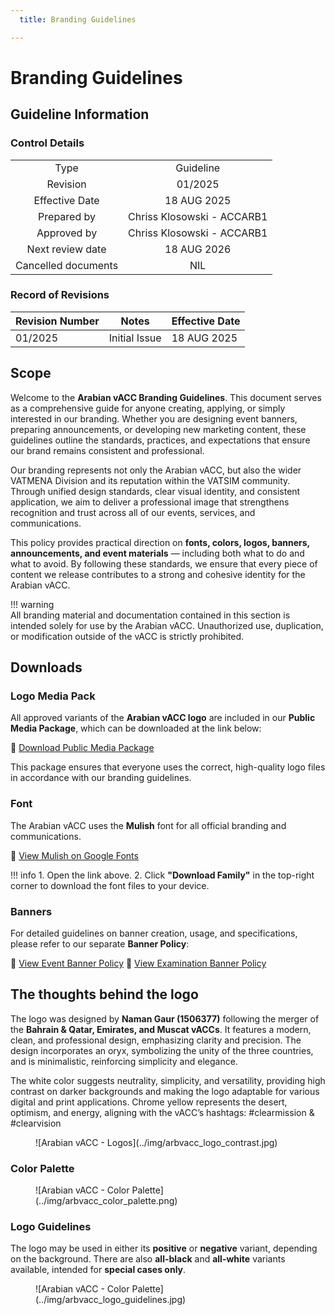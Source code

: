 ```yaml
---
  title: Branding Guidelines

---
```

# Branding Guidelines
## Guideline Information
### Control Details
|                     |                            |
|:-------------------:|:--------------------------:|
|         Type        |           Guideline        |
|       Revision      |           01/2025          |
|    Effective Date   |         18 AUG 2025        |
|     Prepared by     | Chriss Klosowski - ACCARB1 |
|     Approved by     | Chriss Klosowski - ACCARB1 |
|   Next review date  |         18 AUG 2026        |
| Cancelled documents |             NIL            |

### Record of Revisions
<table><thead>
  <tr>
    <th>Revision Number</th>
    <th>Notes</th>
    <th>Effective Date</th>
  </tr></thead>
<tbody>
  <tr>
    <td>01/2025</td>
    <td>Initial Issue</td>
    <td>18 AUG 2025</td>
  </tr>
</tbody></table>

## Scope
Welcome to the **Arabian vACC Branding Guidelines**. This document serves as a comprehensive guide for anyone creating, applying, or simply interested in our branding. Whether you are designing event banners, preparing announcements, or developing new marketing content, these guidelines outline the standards, practices, and expectations that ensure our brand remains consistent and professional.  

Our branding represents not only the Arabian vACC, but also the wider VATMENA Division and its reputation within the VATSIM community. Through unified design standards, clear visual identity, and consistent application, we aim to deliver a professional image that strengthens recognition and trust across all of our events, services, and communications.  

This policy provides practical direction on **fonts, colors, logos, banners, announcements, and event materials** — including both what to do and what to avoid. By following these standards, we ensure that every piece of content we release contributes to a strong and cohesive identity for the Arabian vACC.  

!!! warning  
    All branding material and documentation contained in this section is intended solely for use by the Arabian vACC. Unauthorized use, duplication, or modification outside of the vACC is strictly prohibited.  

## Downloads
### Logo Media Pack
All approved variants of the **Arabian vACC logo** are included in our **Public Media Package**, which can be downloaded at the link below:  

🔗 [Download Public Media Package](https://drive.google.com/file/d/18kGhlqqW_dJKVcjXsYz4KIjhH2wok0Wt/view?usp=sharing)  

This package ensures that everyone uses the correct, high-quality logo files in accordance with our branding guidelines.

### Font
The Arabian vACC uses the **Mulish** font for all official branding and communications.  

🔗 [View Mulish on Google Fonts](https://fonts.google.com/specimen/Mulish)  

!!! info
    1. Open the link above.
    2. Click **"Download Family"** in the top-right corner to download the font files to your device.

### Banners
For detailed guidelines on banner creation, usage, and specifications, please refer to our separate **Banner Policy**:  

🔗 [View Event Banner Policy](https://library.arabian-vacc.com/vacc_documents/marketing/branding/)
🔗 [View Examination Banner Policy](https://library.arabian-vacc.com/vacc_documents/marketing/banners/)

## The thoughts behind the logo
The logo was designed by **Naman Gaur (1506377)** following the merger of the **Bahrain & Qatar, Emirates, and Muscat vACCs**. It features a modern, clean, and professional design, emphasizing clarity and precision. The design incorporates an oryx, symbolizing the unity of the three countries, and is minimalistic, reinforcing simplicity and elegance. 

The white color suggests neutrality, simplicity, and versatility, providing high contrast on darker backgrounds and making the logo adaptable for various digital and print applications. Chrome yellow represents the desert, optimism, and energy, aligning with the vACC’s hashtags: #clearmission & #clearvision

<figure markdown>
![Arabian vACC - Logos](../img/arbvacc_logo_contrast.jpg)
</figure>

### Color Palette
<figure markdown>
![Arabian vACC - Color Palette](../img/arbvacc_color_palette.png)
</figure>

### Logo Guidelines
The logo may be used in either its **positive** or **negative** variant, depending on the background. There are also **all-black** and **all-white** variants available, intended for **special cases only**.

<figure markdown>
![Arabian vACC - Color Palette](../img/arbvacc_logo_guidelines.jpg)
</figure>